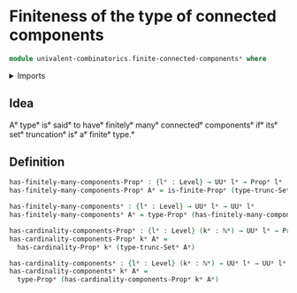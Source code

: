 # Finiteness of the type of connected components

```agda
module univalent-combinatorics.finite-connected-componentsᵉ where
```

<details><summary>Imports</summary>

```agda
open import elementary-number-theory.natural-numbersᵉ

open import foundation.propositionsᵉ
open import foundation.set-truncationsᵉ
open import foundation.universe-levelsᵉ

open import univalent-combinatorics.finite-typesᵉ
```

</details>

## Idea

Aᵉ typeᵉ isᵉ saidᵉ to haveᵉ finitelyᵉ manyᵉ connectedᵉ componentsᵉ ifᵉ itsᵉ setᵉ truncationᵉ
isᵉ aᵉ finiteᵉ type.ᵉ

## Definition

```agda
has-finitely-many-components-Propᵉ : {lᵉ : Level} → UUᵉ lᵉ → Propᵉ lᵉ
has-finitely-many-components-Propᵉ Aᵉ = is-finite-Propᵉ (type-trunc-Setᵉ Aᵉ)

has-finitely-many-componentsᵉ : {lᵉ : Level} → UUᵉ lᵉ → UUᵉ lᵉ
has-finitely-many-componentsᵉ Aᵉ = type-Propᵉ (has-finitely-many-components-Propᵉ Aᵉ)

has-cardinality-components-Propᵉ : {lᵉ : Level} (kᵉ : ℕᵉ) → UUᵉ lᵉ → Propᵉ lᵉ
has-cardinality-components-Propᵉ kᵉ Aᵉ =
  has-cardinality-Propᵉ kᵉ (type-trunc-Setᵉ Aᵉ)

has-cardinality-componentsᵉ : {lᵉ : Level} (kᵉ : ℕᵉ) → UUᵉ lᵉ → UUᵉ lᵉ
has-cardinality-componentsᵉ kᵉ Aᵉ =
  type-Propᵉ (has-cardinality-components-Propᵉ kᵉ Aᵉ)
```